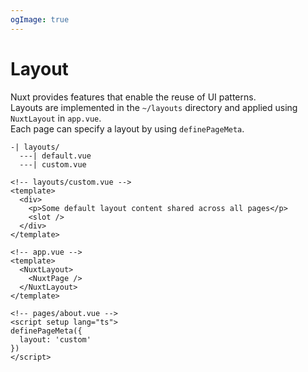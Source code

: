 ```yaml
---
ogImage: true
---
```


# Layout

Nuxt provides features that enable the reuse of UI patterns.\
Layouts are implemented in the `~/layouts` directory and applied using `NuxtLayout` in `app.vue`.\
Each page can specify a layout by using `definePageMeta`.

```
-| layouts/
  ---| default.vue
  ---| custom.vue
```

```vue
<!-- layouts/custom.vue -->
<template>
  <div>
    <p>Some default layout content shared across all pages</p>
    <slot />
  </div>
</template>
```

```vue
<!-- app.vue -->
<template>
  <NuxtLayout>
    <NuxtPage />
  </NuxtLayout>
</template>
```

```vue
<!-- pages/about.vue -->
<script setup lang="ts">
definePageMeta({
  layout: 'custom'
})
</script>
```
